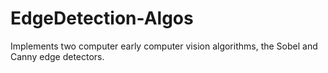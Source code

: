 # EdgeDetection-Algos
Implements two computer early computer vision algorithms, the Sobel and Canny edge detectors. 
